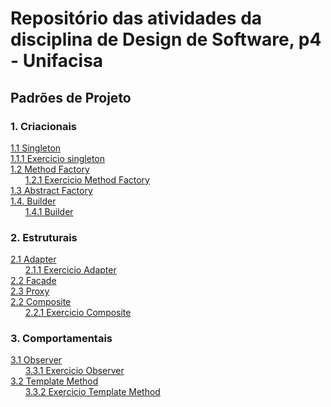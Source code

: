 # Repositório das atividades da disciplina de Design de Software, p4 - Unifacisa  
  
## Padrões de Projeto <br />    
  
### 1. Criacionais  <br />  
[1.1 Singleton](singleton)  
[1.1.1 Exercicio singleton](singleton)   
[1.2 Method Factory](methodFactory/01.md)   
&nbsp;&nbsp;&nbsp;&nbsp;&nbsp;&nbsp;[1.2.1 Exercicio Method Factory](map-factory-method)  
[1.3 Abstract Factory](map-abstract-factory)   
[1.4. Builder](builder)  
&nbsp;&nbsp;&nbsp;&nbsp;&nbsp;&nbsp;[1.4.1 Builder](builder-pattern)   

### 2. Estruturais <br />
[2.1 Adapter](backend-adapter)  
&nbsp;&nbsp;&nbsp;&nbsp;&nbsp;&nbsp;[2.1.1 Exercicio Adapter](adapter-project)   
[2.2 Facade](map-facade)  
[2.3 Proxy](proxy-pattern)  
[2.2 Composite](map-composite)   
&nbsp;&nbsp;&nbsp;&nbsp;&nbsp;&nbsp;[2.2.1 Exercicio Composite](exercicio-composite)   

### 3. Comportamentais <br />
[3.1 Observer](padrao-observer)   
&nbsp;&nbsp;&nbsp;&nbsp;&nbsp;&nbsp;[3.3.1 Exercicio Observer](exercicio-observer)   
[3.2 Template Method](template-method)    
&nbsp;&nbsp;&nbsp;&nbsp;&nbsp;&nbsp;[3.3.2 Exercicio Template Method](exerc-templ-method)   
